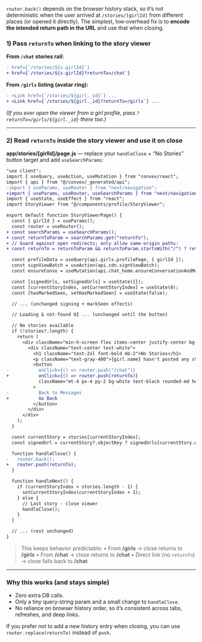 `router.back()` depends on the browser history stack, so it’s not deterministic when the user arrived at `/stories/[girlId]` from different places (or opened it directly). The simplest, low‑overhead fix is to **encode the intended return path in the URL** and use that when closing.

### 1) Pass `returnTo` when linking to the story viewer

**From `/chat` stories rail:**

```diff
- href={`/stories/${s.girlId}`}
+ href={`/stories/${s.girlId}?returnTo=/chat`}
```

**From `/girls` listing (avatar ring):**

```diff
- <Link href={`/stories/${girl._id}`} ...
+ <Link href={`/stories/${girl._id}?returnTo=/girls`} ...
```

*(If you ever open the viewer from a girl profile, pass `?returnTo=/girls/${girl._id}` there too.)*

---

### 2) Read `returnTo` inside the story viewer and use it on close

**app/stories/[girlId]/page.js** — replace your `handleClose` + “No Stories” button target and add `useSearchParams`:

```diff
"use client";
import { useQuery, useAction, useMutation } from "convex/react";
import { api } from "@/convex/_generated/api";
-import { useParams, useRouter } from "next/navigation";
+import { useParams, useRouter, useSearchParams } from "next/navigation";
import { useState, useEffect } from "react";
import StoryViewer from "@/components/profile/StoryViewer";

export default function StoryViewerPage() {
  const { girlId } = useParams();
  const router = useRouter();
+ const searchParams = useSearchParams();
+ const returnToParam = searchParams.get("returnTo");
+ // Guard against open redirects; only allow same-origin paths:
+ const returnTo = returnToParam && returnToParam.startsWith("/") ? returnToParam : "/chat";

  const profileData = useQuery(api.girls.profilePage, { girlId });
  const signViewBatch = useAction(api.cdn.signViewBatch);
  const ensureConvo = useMutation(api.chat_home.ensureConversationAndMarkStoriesSeen);

  const [signedUrls, setSignedUrls] = useState({});
  const [currentStoryIndex, setCurrentStoryIndex] = useState(0);
  const [hasMarkedSeen, setHasMarkedSeen] = useState(false);

  // ... (unchanged signing + markSeen effects)

  // Loading & not-found UI ... (unchanged until the button)

  // No stories available
  if (!stories?.length) {
    return (
      <div className="min-h-screen flex items-center justify-center bg-black">
        <div className="text-center text-white">
          <h1 className="text-2xl font-bold mb-2">No Stories</h1>
          <p className="text-gray-400">{girl.name} hasn't posted any stories yet.</p>
          <button
-           onClick={() => router.push("/chat")}
+           onClick={() => router.push(returnTo)}
            className="mt-4 px-4 py-2 bg-white text-black rounded-md hover:bg-gray-200 transition-colors"
          >
-           Back to Messages
+           Go Back
          </button>
        </div>
      </div>
    );
  }

  const currentStory = stories[currentStoryIndex];
  const signedUrl = currentStory?.objectKey ? signedUrls[currentStory.objectKey] : undefined;

  function handleClose() {
-   router.back();
+   router.push(returnTo);
  }

  function handleNext() {
    if (currentStoryIndex < stories.length - 1) {
      setCurrentStoryIndex(currentStoryIndex + 1);
    } else {
      // Last story - close viewer
      handleClose();
    }
  }

  // ... (rest unchanged)
}
```

> This keeps behavior predictable:
> • From **/girls** → close returns to **/girls**
> • From **/chat** → close returns to **/chat**
> • Direct link (no `returnTo`) → close falls back to **/chat**

---

### Why this works (and stays simple)

* Zero extra DB calls.
* Only a tiny query‑string param and a small change to `handleClose`.
* No reliance on browser history order, so it’s consistent across tabs, refreshes, and deep links.

If you prefer not to add a new history entry when closing, you can use `router.replace(returnTo)` instead of `push`.
